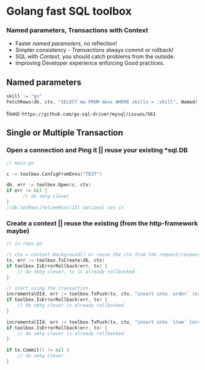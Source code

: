 # Golang fast SQL toolbox
### Named parameters, Transactions with Context

- Faster *named parameters*, no reflection!
- Simpler consistency - *Transactions* always commit or rollback! 
- SQL with *Context*, you should catch problems from the outside.
- Improving Developer experience enforcing Good practices.

## Named parameters 

```go main.go
skill := "go"
FetchRows(db, ctx, "SELECT me FROM devs WHERE skills = :skill", Named{"skill": skill})
```
fixed: `https://github.com/go-sql-driver/mysql/issues/561`

## Single or Multiple Transaction 

### Open a connection and Ping it || reuse your existing *sql.DB

```go
// main.go

c := toolbox.ConfigFromEnvs("TEST") 

db, err := toolbox.Open(c, ctx)
if err != nil {
      // do smtg clever 
}
//db.SetMaxLifetimeMins(15) optional set it
```

### Create a context || reuse the existing (from the http-framework maybe)
 
```go repo.go
// in repo.go

// ctx = context.Background() or reuse the ctx from the request/response framework
tx, err := toolbox.TxCreate(db, ctx) 
if toolbox.IsErrorRollback(err, tx) {
    // do smtg clever, tx is already rollbacked
}

// start using the transaction
incrementalOId, err := toolbox.TxPush(tx, ctx, "insert into `order` (name) values (:name)", toolbox.Named{"name": "value to insert"})
if toolbox.IsErrorRollback(err, tx) {
    // do smtg clever is already rollbacked
}

incrementalIId, err := toolbox.TxPush(tx, ctx, "insert into `item` (order_id) values (:order_id)", toolbox.Named{"order_id": incrementalOId})
if toolbox.IsErrorRollback(err, tx) {
    // do smtg clever is already rollbacked
}

if tx.Commit() != nil {
    // do smtg clever
}
```

 
  